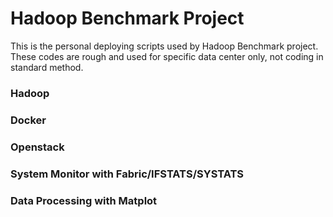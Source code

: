 # Hadoop Benchmark Project
This is the personal deploying scripts used by Hadoop Benchmark project. These codes are rough and used for specific data center
only, not coding in standard method. 
### Hadoop 
### Docker
### Openstack
### System Monitor with Fabric/IFSTATS/SYSTATS
### Data Processing with Matplot
